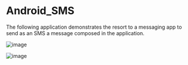 # Android_SMS
The following application demonstrates the resort to a messaging app to send as an SMS a message composed in the application.


![image](https://user-images.githubusercontent.com/54389153/174677454-287cc383-dfd0-4d23-95e7-938fecfcb842.png)

![image](https://user-images.githubusercontent.com/54389153/174677486-bc8fa587-f873-4628-ab80-7fa8faf19507.png)
